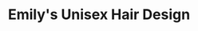 ---
title: "Emily's Unisex Hair Design"
url: /cullompton/emilys-unisex-hair-design/
shop: hairdresser
---